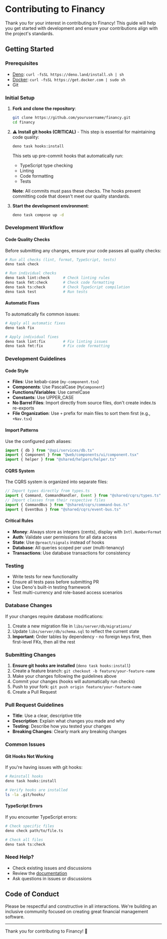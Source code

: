 # Contributing to Financy

Thank you for your interest in contributing to Financy! This guide will help you get started with development and ensure your contributions align with the project's standards.

## Getting Started

### Prerequisites

- [Deno](https://deno.land/): `curl -fsSL https://deno.land/install.sh | sh`
- [Docker](https://www.docker.com/): `curl -fsSL https://get.docker.com | sudo sh`
- Git

### Initial Setup

1. **Fork and clone the repository**:
   ```sh
   git clone https://github.com/yourusername/financy.git
   cd financy
   ```

2. **⚠️ Install git hooks (CRITICAL)** - This step is essential for maintaining code quality:
   ```sh
   deno task hooks:install
   ```

   This sets up pre-commit hooks that automatically run:
   - TypeScript type checking
   - Linting
   - Code formatting
   - Tests

   **Note**: All commits must pass these checks. The hooks prevent committing code that doesn't meet our quality standards.

3. **Start the development environment**:
   ```sh
   deno task compose up -d
   ```

### Development Workflow

#### Code Quality Checks

Before submitting any changes, ensure your code passes all quality checks:

```sh
# Run all checks (lint, format, TypeScript, tests)
deno task check

# Run individual checks
deno task lint:check      # Check linting rules
deno task fmt:check       # Check code formatting
deno task ts:check        # Check TypeScript compilation
deno task test            # Run tests
```

#### Automatic Fixes

To automatically fix common issues:

```sh
# Apply all automatic fixes
deno task fix

# Apply individual fixes
deno task lint:fix        # Fix linting issues
deno task fmt:fix         # Fix code formatting
```

### Development Guidelines

#### Code Style

- **Files**: Use kebab-case (`my-component.tsx`)
- **Components**: Use PascalCase (`MyComponent`)
- **Functions/Variables**: Use camelCase
- **Constants**: Use UPPER_CASE
- **No Barrel Files**: Import directly from source files, don't create index.ts re-exports
- **File Organization**: Use `+` prefix for main files to sort them first (e.g., `+Nav.tsx`)

#### Import Patterns

Use the configured path aliases:

```typescript
import { db } from "@api/services/db.ts"
import { Component } from "@web/components/ui/component.tsx"
import { helper } from "@shared/helpers/helper.ts"
```

#### CQRS System

The CQRS system is organized into separate files:

```typescript
// Import types directly from types.ts
import { Command, CommandHandler, Event } from "@shared/cqrs/types.ts"
// Import classes from their respective files
import { CommandBus } from "@shared/cqrs/command-bus.ts"
import { EventBus } from "@shared/cqrs/event-bus.ts"
```

#### Critical Rules

- **Money**: Always store as integers (cents), display with `Intl.NumberFormat`
- **Auth**: Validate user permissions for all data access
- **State**: Use `@preact/signals` instead of hooks
- **Database**: All queries scoped per user (multi-tenancy)
- **Transactions**: Use database transactions for consistency

### Testing

- Write tests for new functionality
- Ensure all tests pass before submitting PR
- Use Deno's built-in testing framework
- Test multi-currency and role-based access scenarios

### Database Changes

If your changes require database modifications:

1. Create a new migration file in `libs/server/db/migrations/`
2. Update `libs/server/db/schema.sql` to reflect the current state
3. **Important**: Order tables by dependency - no foreign keys first, then first-level FKs, then all the rest

### Submitting Changes

1. **Ensure git hooks are installed** (`deno task hooks:install`)
2. Create a feature branch: `git checkout -b feature/your-feature-name`
3. Make your changes following the guidelines above
4. Commit your changes (hooks will automatically run checks)
5. Push to your fork: `git push origin feature/your-feature-name`
6. Create a Pull Request

### Pull Request Guidelines

- **Title**: Use a clear, descriptive title
- **Description**: Explain what changes you made and why
- **Testing**: Describe how you tested your changes
- **Breaking Changes**: Clearly mark any breaking changes

### Common Issues

#### Git Hooks Not Working

If you're having issues with git hooks:

```sh
# Reinstall hooks
deno task hooks:install

# Verify hooks are installed
ls -la .git/hooks/
```

#### TypeScript Errors

If you encounter TypeScript errors:

```sh
# Check specific files
deno check path/to/file.ts

# Check all files
deno task ts:check
```

### Need Help?

- Check existing issues and discussions
- Review the [documentation](docs/)
- Ask questions in issues or discussions

## Code of Conduct

Please be respectful and constructive in all interactions. We're building an inclusive community focused on creating great financial management software.

---

Thank you for contributing to Financy! 🚀
